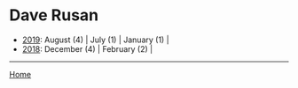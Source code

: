 # Dave Rusan

  * [2019](./dave-rusan-2019.md): 
      August (4) | 
      July (1) | 
      January (1) | 
  * [2018](./dave-rusan-2018.md): 
      December (4) | 
      February (2) | 

----

[Home](../)
